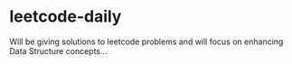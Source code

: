 # leetcode-daily
Will be giving solutions to leetcode problems and will focus on enhancing Data Structure concepts...
